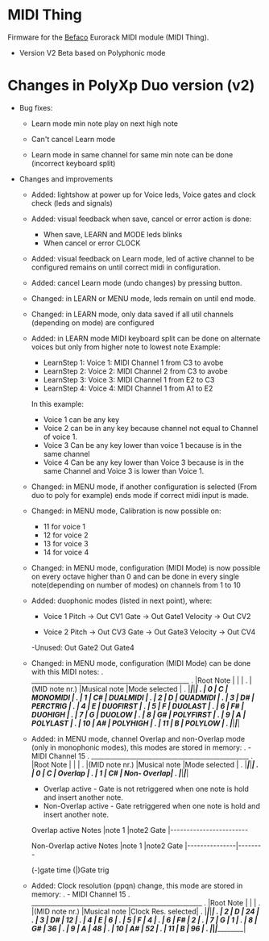 # MIDI Thing
Firmware for the [Befaco](http://befaco.org) Eurorack MIDI module (MIDI Thing).

- Version V2 Beta based on Polyphonic mode

# Changes in PolyXp Duo version (v2)

- Bug fixes:
	- Learn mode min note play on next high note
	
	- Can't cancel Learn mode 
	
	- Learn mode in same channel for same min note can be done (incorrect keyboard split)

- Changes and improvements
	- Added: lightshow at power up for Voice leds, Voice gates and clock check (leds and signals)
	
	- Added: visual feedback when save, cancel or error action is done:
		- When save, LEARN and MODE leds blinks 
		- When cancel or error CLOCK
		
	- Added: visual feedback on Learn mode, led of active channel to be configured remains 
		on until correct midi in configuration.
		
	- Added: cancel Learn mode (undo changes) by pressing button.
	
	- Changed: in LEARN or MENU mode, leds remain on until end mode.
	
	- Changed: in LEARN mode, only data saved if all util channels (depending on mode) are configured
	
	- Added: in LEARN mode MIDI keyboard split can be done on alternate voices but only from higher note 
		to lowest note Example:
		- LearnStep 1: Voice 1: MIDI Channel 1 from C3 to avobe
		- LearnStep 2: Voice 2: MIDI Channel 2 from C3 to avobe
		- LearnStep 3: Voice 3: MIDI Channel 1 from E2 to C3
		- LearnStep 4: Voice 4: MIDI Channel 1 from A1 to E2
 
		In this example:
		- Voice 1 can be any key
		- Voice 2 can be in any key because channel not equal to Channel of voice 1.
		- Voice 3 Can be any key lower than voice 1 because is in the same channel
		- Voice 4 Can be any key lower than Voice 3 because is in the same Channel and Voice 3 is lower than Voice 1.
		
	- Changed: in MENU mode, if another configuration is selected (From duo to poly for example) 
		ends mode if correct midi input is made.
		
	- Changed: in MENU mode, Calibration is now possible on:
		- 11 for voice 1
		- 12 for voice 2
		- 13 for voice 3
		- 14 for voice 4
		
	- Changed: in MENU mode, configuration (MIDI Mode) is now possible on every octave higher than 0 
		and can be done in every single note(depending on number of modes) on channels from 1 to 10
	
	- Added: duophonic modes (listed in next point), where:
		- Voice 1
			Pitch 	 -> Out CV1
			Gate	 -> Out Gate1
			Velocity ->	Out CV2

		- Voice 2
			Pitch	 -> Out CV3
			Gate	 -> Out Gate3
			Velocity ->	Out CV4

		-Unused: 
			Out Gate2
			Out Gate4
		
	- Changed: in MENU mode, configuration (MIDI Mode) can be done with this MIDI notes:
.			_________________________________________________
.			|Root Note 		|				|			   	|
.			|(MID note nr.)	|Musical note	|Mode selected	|
.			|_______________|_______________|_______________|
.			|			0	|		C		|	MONOMIDI	|
.			|			1	|		C#		|	DUALMIDI	|
.			|			2	|		D		|	QUADMIDI	|
.			|			3	|		D#		|	PERCTRIG	|
.			|			4	|		E		|	DUOFIRST	|
.			|			5	| 		F		|	DUOLAST		|
.			|			6	|		F#		|	DUOHIGH		|
.			|			7	|		G		|	DUOLOW		|
.			|			8	|		G#		|	POLYFIRST	|
.			|			9	| 		A		|	POLYLAST	|
.			|			10	|		A#		|	POLYHIGH	|
.			|			11	|		B		|	POLYLOW		|
.			|_______________|_______________|_______________|

	- Added: in MENU mode, channel Overlap and non-Overlap mode (only in monophonic modes), this modes are stored in memory: 
. 		- MIDI Channel 15
.			_________________________________________________
.			|Root Note 		|				|			   	|
.			|(MID note nr.)	|Musical note	|Mode selected	|
.			|_______________|_______________|_______________|
.			|			0	|		C		|	Overlap		|
.			|			1	|		C#		|	Non- Overlap|
.			|_______________|_______________|_______________|

		- Overlap active 		- Gate is not retriggered when one note is hold and insert another note.
		- Non-Overlap active 	- Gate retriggered when one note is hold and insert another note.
	
		Overlap active
			Notes  	|note 1         |note2
			Gate   	|------------------------

		Non-Overlap active
			Notes  	|note 1         |note2
			Gate	|---------------|--------
		
		(-)gate time
		(|)Gate trig		
 
	- Added: Clock resolution (ppqn) change, this mode are stored in memory:
. 		- MIDI Channel 15
.			_____________________________________________________
.			|Root Note 		|				|			   		|
.			|(MID note nr.)	|Musical note	|Clock Res. selected|
.			|_______________|_______________|___________________|
.			|			2	|		D		|	24				|
.			|			3	|		D#		|	12				|
.			|			4	|		E		|	6				|
.			|			5	| 		F		|	4				|
.			|			6	|		F#		|	2				|
.			|			7	|		G		|	1				|
.			|			8	|		G#		|	36				|
.			|			9	| 		A		|	48				|
.			|			10	|		A#		|	52				|
.			|			11	|		B		|	96				|
.			|_______________|_______________|___________________|
	
		

